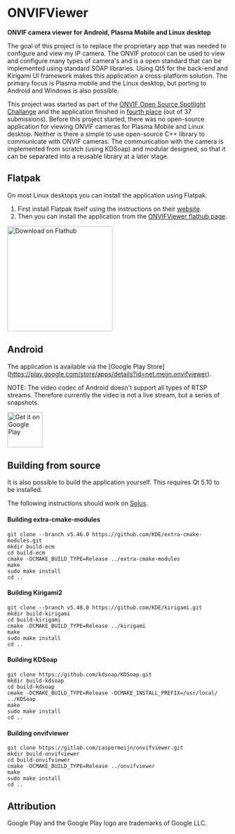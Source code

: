 # ONVIFViewer

**ONVIF camera viewer for Android, Plasma Mobile and Linux desktop**

The goal of this project is to replace the proprietary app that was needed to configure and view my IP camera. The ONVIF protocol can be used to view and configure many types of camera's and is a open standard that can be implemented using standard SOAP libraries. Using Qt5 for the back-end and Kirigami UI framework makes this application a cross-platform solution. The primary focus is Plasma mobile and the Linux desktop, but porting to Android and Windows is also possible. 

This project was started as part of the [ONVIF Open Source Spotlight Challange](https://onvif-spotlight.bemyapp.com/#/projects/5ae0bbf7f98fde00047f0605) and the application finished in [fourth place](https://www.onvif.org/blog/2018/07/onvif-challenge-announces-top-10/) (out of 37 submissions). 
Before this project started, there was no open-source application for viewing ONVIF cameras for Plasma Mobile and Linux desktop. Neither is there a simple to use open-source C++ library to communicate with ONVIF cameras. The communication with the camera is implemented from scratch (using KDSoap) and modular designed, so that it can be separated into a reusable library at a later stage.


## Flatpak
On most Linux desktops you can install the application using Flatpak. 

1) First install Flatpak itself using the instructions on their [website](https://www.flatpak.org/setup/).
2) Then you can install the application from the [ONVIFViewer flathub page](https://flathub.org/apps/details/net.meijn.onvifviewer).

[<img width='240' alt='Download on Flathub' src='https://flathub.org/assets/badges/flathub-badge-en.png'/>](https://flathub.org/apps/details/net.meijn.onvifviewer)

## Android
The application is available via the [Google Play Store] (https://play.google.com/store/apps/details?id=net.meijn.onvifviewer).

NOTE: The video codec of Android doesn't support all types of RTSP streams. Therefore currently the video is not a live stream, but a series of snapshots.

[<img src="https://play.google.com/intl/en_us/badges/images/generic/en_badge_web_generic.png"
      alt="Get it on Google Play"
      height="80">](https://play.google.com/store/apps/details?id=net.meijn.onvifviewer)


## Building from source
It is also possible to build the application yourself. This requires Qt 5.10 to be installed.

The following instructions should work on [Solus](https://solus-project.com/).

#### Building extra-cmake-modules
    git clone --branch v5.46.0 https://github.com/KDE/extra-cmake-modules.git
    mkdir build-ecm
    cd build-ecm
    cmake -DCMAKE_BUILD_TYPE=Release ../extra-cmake-modules
    make 
    sudo make install
    cd ..

#### Building Kirigami2
    git clone --branch v5.48.0 https://github.com/KDE/kirigami.git
    mkdir build-kirigami
    cd build-kirigami
    cmake -DCMAKE_BUILD_TYPE=Release ../kirigami
    make 
    sudo make install
    cd ..

#### Building KDSoap
    git clone https://github.com/kdsoap/KDSoap.git
    mkdir build-kdsoap
    cd build-kdsoap
    cmake -DCMAKE_BUILD_TYPE=Release -DCMAKE_INSTALL_PREFIX=/usr/local/ ../KDSoap
    make 
    sudo make install
    cd ..

#### Building onvifviewer
    git clone https://gitlab.com/caspermeijn/onvifviewer.git
    mkdir build-onvifviewer
    cd build-onvifviewer
    cmake -DCMAKE_BUILD_TYPE=Release ../onvifviewer
    make 
    sudo make install
    cd ..

## Attribution 
Google Play and the Google Play logo are trademarks of Google LLC.



